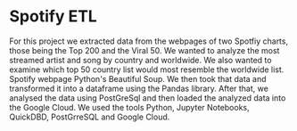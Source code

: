 # Spotify ETL

For this project we extracted data from the webpages of two Spotfiy charts, those being the Top 200 and the Viral 50. We wanted to analyze the most streamed artist and song by country and worldwide. We also wanted to examine which top 50 country list would most resemble the worldwide list. Spotify webpage Python's Beautiful Soup. We then took that data and transformed it into a dataframe using the Pandas library. After that, we analysed the data using PostGreSql and then loaded the analyzed data into the Google Cloud. We used the tools Python, Jupyter Notebooks, QuickDBD, PostGrreSQL and Google Cloud. 
